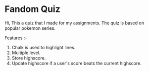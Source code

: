 # Fandom Quiz

Hi,
This a quiz that I made for my assignments.
The quiz is based on popular pokemon series.

Features :-

1. Chalk is used to highlight lines.
2. Multiple level.
3. Store highscore.
4. Update highscore if a user's score beats the current highscore.